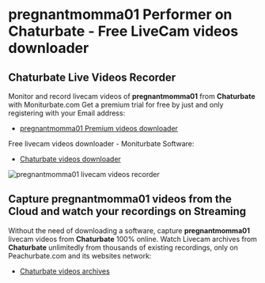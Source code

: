 # pregnantmomma01 Performer on Chaturbate - Free LiveCam videos downloader

## Chaturbate Live Videos Recorder

Monitor and record livecam videos of **pregnantmomma01** from **Chaturbate** with Moniturbate.com
Get a premium trial for free by just and only registering with your Email address:
* [pregnantmomma01 Premium videos downloader](https://moniturbate.com/request-demo-licence-key.html)

Free livecam videos downloader - Moniturbate Software:
* [Chaturbate videos downloader](https://moniturbate.com/moniturbate-download-software.html)

![pregnantmomma01 livecam videos recorder](https://peachurnet.com/templates/moniturbate-software.png)


## Capture pregnantmomma01 videos from the Cloud and watch your recordings on Streaming

Without the need of downloading a software, capture **pregnantmomma01** livecam videos from **Chaturbate** 100% online.
Watch Livecam archives from **Chaturbate** unlimitedly from thousands of existing recordings, only on Peachurbate.com and its websites network:
* [Chaturbate videos archives](https://peachurnet.com/)